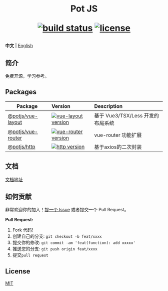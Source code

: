 <h1 align="center">
Pot JS
<div>

[![build status](https://github.com/potjs/pot/actions/workflows/ci.yml/badge.svg?branch=master)](https://github.com/potjs/pot/actions/workflows/ci.yml)
[![license](https://img.shields.io/github/license/potjs/pot.svg)](LICENSE)

</div>
</h1>

**中文** | [English](./README.md)

## 简介

免费开源，学习参考。


## Packages

| Package                                           | Version                                                                                                                              | Description                                          |
| ------------------------------------------------- | :----------------------------------------------------------------------------------------------------------------------------------- | :----------------------------------------------------|
| [@potjs/vue-layout](packages/vue-layout)       | [![vue-layout version](https://img.shields.io/npm/v/@potjs/vue-layout.svg?label=%20)](packages/vue-layout/CHANGELOG.md)           | 基于 Vue3/TSX/Less 开发的布局系统                       |
| [@potjs/vue-router](packages/vue-router)       | [![vue-router version](https://img.shields.io/npm/v/@potjs/vue-router.svg?label=%20)](packages/vue-router/CHANGELOG.md)           | vue-router 功能扩展                                    |
| [@potjs/http](packages/http)                   | [![http version](https://img.shields.io/npm/v/@potjs/http.svg?label=%20)](packages/http/CHANGELOG.md)                             | 基于axios的二次封装                                     |


## 文档

[文档地址](https://potjs.github.io/pot/)

## 如何贡献

非常欢迎你的加入！[提一个 Issue](https://github.com/potjs/pot/issues/new/choose) 或者提交一个 Pull Request。

**Pull Request:**

1. Fork 代码!
2. 创建自己的分支: `git checkout -b feat/xxxx`
3. 提交你的修改: `git commit -am 'feat(function): add xxxxx'`
4. 推送您的分支: `git push origin feat/xxxx`
5. 提交`pull request`


## License

[MIT](./LICENSE)
